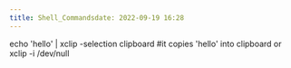```yaml
---
title: Shell_Commandsdate: 2022-09-19 16:28
---
```

echo 'hello' | xclip -selection clipboard      #it copies 'hello' into clipboard
or
xclip -i /dev/null
